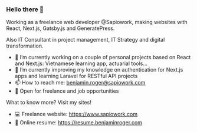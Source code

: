 ### Hello there 👋

Working as a freelance web developer @Sapiowork, making websites with React, Next.js, Gatsby.js and GeneratePress.

Also IT Consultant in project management, IT Strategy and digital transformation.

- 🔭 I’m currently working on a couple of personal projects based on React and Next.js: Vietnamese learning app, actuarial tools...
- 🌱 I’m currently improving my knowledge on authentication for Next.js apps and learning Laravel for RESTful API projects
- 📫 How to reach me: benjamin.roger@sapiowork.com
- 👔 Open for freelance and job opportunities

What to know more? Visit my sites!
- 💻 Freelance website: https://www.sapiowork.com
- 📄 Online resume: https://resume.benjaminroger.com
